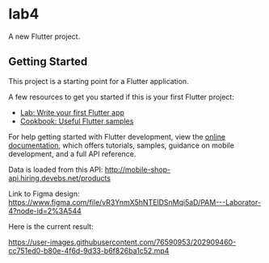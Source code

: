 # lab4

A new Flutter project.

## Getting Started

This project is a starting point for a Flutter application.

A few resources to get you started if this is your first Flutter project:

- [Lab: Write your first Flutter app](https://docs.flutter.dev/get-started/codelab)
- [Cookbook: Useful Flutter samples](https://docs.flutter.dev/cookbook)

For help getting started with Flutter development, view the
[online documentation](https://docs.flutter.dev/), which offers tutorials,
samples, guidance on mobile development, and a full API reference.

Data is loaded from this API: http://mobile-shop-api.hiring.devebs.net/products

Link to Figma design: https://www.figma.com/file/vR3YnmX5hNTElDSnMqi5aD/PAM---Laborator-4?node-id=2%3A544

Here is the current result:

https://user-images.githubusercontent.com/76590953/202909460-cc751ed0-b80e-4f6d-9d33-b6f826ba1c52.mp4

